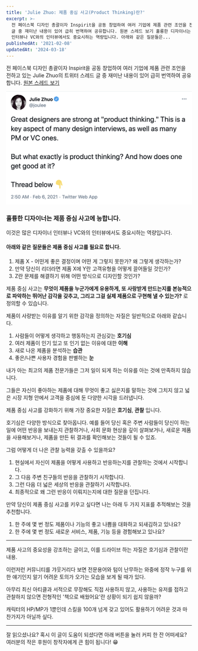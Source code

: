 ```yaml
---
title: 'Julie Zhuo: 제품 중심 사고(Product Thinking)란?'
excerpt: >-
  전 페이스북 디자인 총괄이자 Inspirit을 공동 창업하여 여러 기업에 제품 관련 조언을 전하고 있는 Julie Zhuo의 트위터 스레드
  글 중 재미난 내용이 있어 급히 번역하여 공유합니다. 원본 스레드 보기 훌륭한 디자이너는 제품 중심 사고에 능합니다. 이것은 많은 디자이너
  인터뷰나 VC와의 인터뷰에서도 중요시하는 역량입니다. 아래와 같은 질문들은...
publishedAt: '2021-02-08'
updatedAt: '2024-03-18'
---
```

전 페이스북 디자인 총괄이자 Inspirit을 공동 창업하여 여러 기업에 제품 관련 조언을 전하고 있는 Julie Zhuo의 트위터 스레드 글 중 재미난 내용이 있어 급히 번역하여 공유합니다.  [원본 스레드 보기](https://twitter.com/joulee/status/1357748477548089344?s=21)


![image.png](images/zqjo1P60N.png)

### 훌륭한 디자이너는 제품 중심 사고에 능합니다.

이것은 많은 디자이너 인터뷰나 VC와의 인터뷰에서도 중요시하는 역량입니다.

#### 아래와 같은 질문들은 제품 중심 사고를 필요로 합니다.
1. 제품 X - 어떤게 좋은 결정이며 어떤 게 그렇지 못한가? 왜 그렇게 생각하는가?
2. 만약 당신이 리더라면 제품 X에 Y란 고객유형을 어떻게 끌어들일 것인가?
3. Z란 문제를 해결하기 위해 어떤 방식으로 디자인할 것인가?

제품 중심 사고는 **무엇이 제품을 누군가에게 유용하게, 또 사랑받게 만드는지를 본능적으로 파악하는 뛰어난 감각을 갖추고, 그리고 그걸 실제 제품으로 구현해 낼 수 있는가?** 로 정의할 수 있습니다.

제품이 사랑받는 이유를 알기 위한 감각을 정의하는 자질은 일반적으로 아래와 같습니다.
1. 사람들이 어떻게 생각하고 행동하는지 관심갖는 **호기심**
2. 여러 제품이 인기 있고 또 인기 없는 이유에 대한 **이해**
3. 새로 나온 제품을 분석하는 **습관**
4. 좋은/나쁜 사용자 경험을 판별하는 **눈**

내가 아는 최고의 제품 전문가들은 그저 일이 되게 하는 이유를 아는 것에 만족하지 않습니다.

그들은 자신이 좋아하는 제품에 대해 무엇이 좋고 싫은지를 말하는 것에 그치지 않고 넓은 시장 지형 안에서 고객을 중심에 둔 다양한 시각을 드러냅니다.

제품 중심 사고를 강화하기 위해 가장 중요한 자질은 **호기심**, **관찰** 입니다.

호기심은 다양한 방식으로 찾아옵니다. 예를 들어 당신 혹은 주변 사람들이 당신이 하는 일에 어떤 반응을 보내는지 관찰하거나, 사회 문화 현상을 깊이 살펴보거나, 새로운 제품을 사용해보거나, 제품을 만든 뒤 결과를 확인해보는 것들이 될 수 있죠.

그럼 어떻게 더 나은 관찰 능력을 갖출 수 있을까요?

1. 현실에서 자신이 제품을 어떻게 사용하고 반응하는지를 관찰하는 것에서 시작합니다.
2. 그 다음 주변 친구들의 반응을 관찰하기 시작합니다.
3. 그런 다음 더 넓은 세상의 반응을 관찰하기 시작합니다.
4. 최종적으로 왜 그런 반응이 이뤄지는지에 대한 질문을 던집니다.

만약 당신이 제품 중심 사고를 키우고 싶다면 나는 아래 두 가지 지표를 추적해보는 것을 추천합니다.

1. 한 주에 몇 번 정도 제품이나 기능의 좋고 나쁨을 대화하고 되새김하고 있나요?
2. 한 주에 몇 번 정도 새로운 서비스, 제품, 기능 등을 경험해보고 있나요?

-----

제품 사고의 중요성을 강조하는 글이고, 이를 드라이브 하는 자질은 호기심과 관찰이란 내용.

이런저런 커뮤니티를 갸웃거리다 보면 전문용어와 텀이 난무하는 와중에 정작 누구를 위한 얘기인지 알기 어려운 토의가 오가는 모습을 보게 될 때가 있다.

아무리 최신 아티클과 서적으로 무장해도 직접 사용하지 않고, 사용하는 유저를 접하고 관찰하지 않으면 전형적인 '책으로 배웠어요'란 상황이 되기 쉽지 않을까?

캐릭터의 HP/MP가 1뿐인데 스킬을 100개 넘게 갖고 있어도 활용하기 어려운 것과 마찬가지가 아닐까 싶다.

---

잘 읽으셨나요? 혹시 이 글이 도움이 되셨다면 아래 버튼을 눌러 커피 한 잔 어떠세요?
여러분의 작은 후원이 창작자에게 큰 힘이 됩니다! 😁
